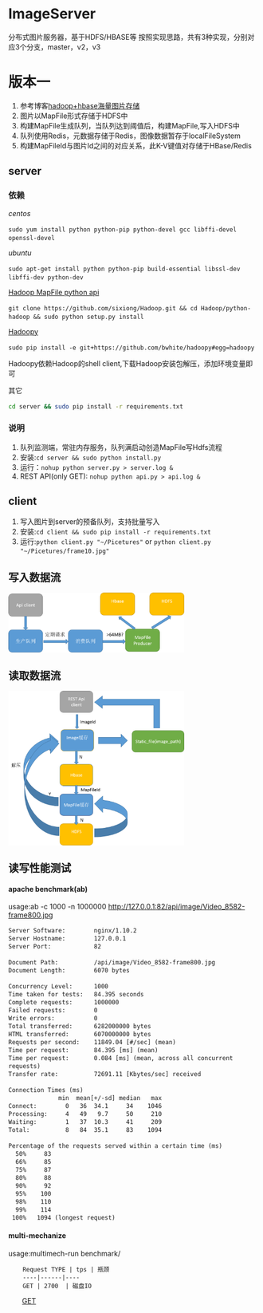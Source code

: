 # ImageServer 
分布式图片服务器，基于HDFS/HBASE等
按照实现思路，共有3种实现，分别对应3个分支，master，v2，v3
# 版本一
1. 参考博客[hadoop+hbase海量图片存储](http://blog.csdn.net/good_mpj/article/details/43309553?ref=myread)
2. 图片以MapFile形式存储于HDFS中
3. 构建MapFile生成队列，当队列达到阈值后，构建MapFile,写入HDFS中
4. 队列使用Redis，元数据存储于Redis，图像数据暂存于localFileSystem
5. 构建MapFileId与图片Id之间的对应关系，此K-V键值对存储于HBase/Redis

## server
### 依赖
*centos*

`sudo yum install python python-pip python-devel gcc libffi-devel  openssl-devel`

*ubuntu*

`sudo apt-get install python python-pip build-essential libssl-dev libffi-dev python-dev`

[Hadoop MapFile python api](https://github.com/sixiong/Hadoop) 

`git clone https://github.com/sixiong/Hadoop.git && cd Hadoop/python-hadoop && sudo python setup.py install`

[Hadoopy](http://www.hadoopy.com/en/latest/tutorial.html)

`sudo pip install -e git+https://github.com/bwhite/hadoopy#egg=hadoopy`

Hadoopy依赖Hadoop的shell client,下载Hadoop安装包解压，添加环境变量即可

其它
```bash
cd server && sudo pip install -r requirements.txt
```

### 说明

1. 队列监测端，常驻内存服务，队列满启动创造MapFile写Hdfs流程
2. 安装:`cd server && sudo python install.py`
3. 运行：`nohup python server.py > server.log &`
4. REST API(only GET): `nohup python api.py > api.log &`

## client
1. 写入图片到server的预备队列，支持批量写入
2. 安装:`cd client && sudo pip install -r requirements.txt`
3. 运行:`python client.py "~/Picetures"` or `python client.py "~/Picetures/frame10.jpg"`

## 写入数据流
<img src="static_files/write.png" width="70%" height="70%" align="middle">

## 读取数据流
<img src="static_files/read.png" width="70%" height="70%" align="middle">

## 读写性能测试
#### apache benchmark(ab)
usage:ab -c 1000 -n 1000000 http://127.0.0.1:82/api/image/Video_8582-frame800.jpg
```
Server Software:        nginx/1.10.2
Server Hostname:        127.0.0.1
Server Port:            82

Document Path:          /api/image/Video_8582-frame800.jpg
Document Length:        6070 bytes

Concurrency Level:      1000
Time taken for tests:   84.395 seconds
Complete requests:      1000000
Failed requests:        0
Write errors:           0
Total transferred:      6282000000 bytes
HTML transferred:       6070000000 bytes
Requests per second:    11849.04 [#/sec] (mean)
Time per request:       84.395 [ms] (mean)
Time per request:       0.084 [ms] (mean, across all concurrent requests)
Transfer rate:          72691.11 [Kbytes/sec] received

Connection Times (ms)
              min  mean[+/-sd] median   max
Connect:        0   36  34.1     34    1046
Processing:     4   49   9.7     50     210
Waiting:        1   37  10.3     41     209
Total:          8   84  35.1     83    1094

Percentage of the requests served within a certain time (ms)
  50%     83
  66%     85
  75%     87
  80%     88
  90%     92
  95%    100
  98%    110
  99%    114
 100%   1094 (longest request)
```
#### multi-mechanize
usage:multimech-run benchmark/

        Request TYPE | tps | 瓶颈
        ----|------|----
        GET | 2700  | 磁盘IO

        [GET](http://htmlpreview.github.io/?https://github.com/sixiong/ImageServer/blob/v2/benchmark/results/results_2016.12.07_16.38.10/results.html)</br>


